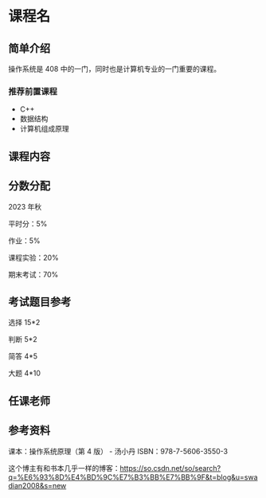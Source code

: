 # 课程名

## 简单介绍

操作系统是 408 中的一门，同时也是计算机专业的一门重要的课程。

### 推荐前置课程

- C++
- 数据结构
- 计算机组成原理

## 课程内容

## 分数分配

2023 年秋

平时分：5%

作业：5%

课程实验：20%

期末考试：70%

## 考试题目参考

选择 15\*2

判断 5\*2

简答 4\*5

大题 4\*10

## 任课老师

## 参考资料

课本：操作系统原理（第 4 版） - 汤小丹 ISBN：978-7-5606-3550-3

这个博主有和书本几乎一样的博客：https://so.csdn.net/so/search?q=%E6%93%8D%E4%BD%9C%E7%B3%BB%E7%BB%9F&t=blog&u=swadian2008&s=new
